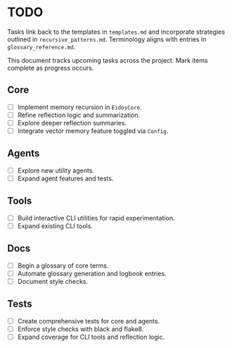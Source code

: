 # TODO

Tasks link back to the templates in `templates.md` and incorporate strategies
outlined in `recursive_patterns.md`. Terminology aligns with entries in
`glossary_reference.md`.

This document tracks upcoming tasks across the project. Mark items complete as progress occurs.

## Core
- [ ] Implement memory recursion in `EidosCore`.
- [ ] Refine reflection logic and summarization.
- [ ] Explore deeper reflection summaries.
- [ ] Integrate vector memory feature toggled via ``Config``.

## Agents
- [ ] Explore new utility agents.
- [ ] Expand agent features and tests.

## Tools
- [ ] Build interactive CLI utilities for rapid experimentation.
- [ ] Expand existing CLI tools.

## Docs
- [ ] Begin a glossary of core terms.
- [ ] Automate glossary generation and logbook entries.
- [ ] Document style checks.

## Tests
- [ ] Create comprehensive tests for core and agents.
- [ ] Enforce style checks with black and flake8.
- [ ] Expand coverage for CLI tools and reflection logic.
